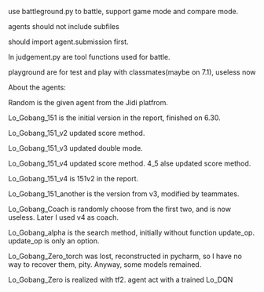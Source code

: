 use battleground.py to battle, support game mode and compare mode.

agents should not include subfiles

should import agent.submission first.

In judgement.py are tool functions used for battle.

playground are for test and play with classmates(maybe on 7.1), useless now

About the agents:

Random is the given agent from the Jidi platfrom.

Lo_Gobang_151 is the initial version in the report, finished on 6.30.

Lo_Gobang_151_v2 updated score method.

Lo_Gobang_151_v3 updated double mode.

Lo_Gobang_151_v4 updated score method. 4_5 alse updated score method.

Lo_Gobang_151_v4 is 151v2 in the report.

Lo_Gobang_151_another is the version from v3, modified by teammates.

Lo_Gobang_Coach is randomly choose from the first two, and is now useless. Later I used v4 as coach.

Lo_Gobang_alpha is the search method, initially without function update_op. update_op is only an option.

Lo_Gobang_Zero_torch was lost, reconstructed in pycharm, so I have no way to recover them, pity. Anyway, some models
remained.

Lo_Gobang_Zero is realized with tf2. agent act with a trained Lo_DQN